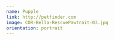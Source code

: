 ```yaml
---
name: Pupple
link: http://petfinder.com
image: CDR-Bella-RescuePawtrait-03.jpg
orientation: portrait
---
```

